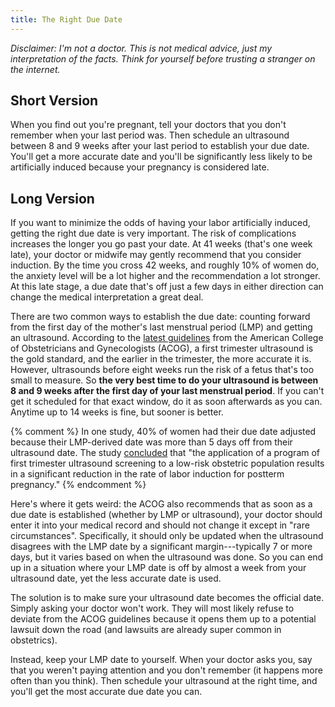 ```yaml
--- 
title: The Right Due Date 
---
```


_Disclaimer: I'm not a doctor. This is not medical advice, just my interpretation of the facts. Think for yourself before trusting a
stranger on the internet._

## Short Version

When you find out you're pregnant, tell your doctors that you don't remember when your last period was. Then schedule an ultrasound between
8 and 9 weeks after your last period to establish your due date. You'll get a more accurate date and you'll be significantly less likely to
be artificially induced because your pregnancy is considered late.

## Long Version

If you want to minimize the odds of having your labor artificially induced, getting the right due date is very important. The risk of
complications increases the longer you go past your date. At 41 weeks (that's one week late), your doctor or midwife may gently recommend
that you consider induction. By the time you cross 42 weeks, and roughly 10% of women do, the anxiety level will be a lot higher and the
recommendation a lot stronger. At this late stage, a due date that's off just a few days in either direction can change the medical
interpretation a great deal.

There are two common ways to establish the due date: counting forward from the first day of the mother's last menstrual period (LMP) and
getting an ultrasound. According to the [latest guidelines](
https://www.acog.org/Clinical-Guidance-and-Publications/Committee-Opinions/Committee-on-Obstetric-Practice/Methods-for-Estimating-the-Due-Date)
from the American College of Obstetricians and Gynecologists (ACOG), a first trimester ultrasound is the gold standard, and the earlier in
the trimester, the more accurate it is. However, ultrasounds before eight weeks run the risk of a fetus that's too small to measure. So
**the very best time to do your ultrasound is between 8 and 9 weeks after the first day of your last menstrual period**. If you can't get it
scheduled for that exact window, do it as soon afterwards as you can. Anytime up to 14 weeks is fine, but sooner is better.

{% comment %} In one study, 40% of women had their due date adjusted because their LMP-derived date was more than 5 days off from their
ultrasound date. The study [concluded](https://www.ajog.org/article/S0002-9378%2803%2901932-X/abstract) that "the application of a program
of first trimester ultrasound screening to a low-risk obstetric population results in a significant reduction in the rate of labor induction
for postterm pregnancy." {% endcomment %}

Here's where it gets weird: the ACOG also recommends that as soon as a due date is established (whether by LMP or ultrasound), your doctor
should enter it into your medical record and should not change it except in "rare circumstances". Specifically, it should only be updated
when the ultrasound disagrees with the LMP date by a significant margin---typically 7 or more days, but it varies based on when the
ultrasound was done. So you can end up in a situation where your LMP date is off by almost a week from your ultrasound date, yet the less
accurate date is used.

The solution is to make sure your ultrasound date becomes the official date. Simply asking your doctor won't work. They will most likely
refuse to deviate from the ACOG guidelines because it opens them up to a potential lawsuit down the road (and lawsuits are already super
common in obstetrics). 

Instead, keep your LMP date to yourself. When your doctor asks you, say that you weren't paying attention and you don't remember (it happens more
often than you think). Then schedule your ultrasound at the right time, and you'll get the most accurate due date you can.
